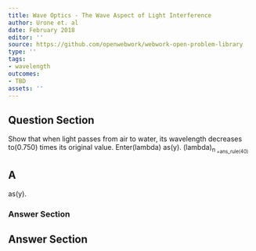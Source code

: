 ```yaml
---
title: Wave Optics - The Wave Aspect of Light Interference
author: Urone et. al
date: February 2018
editor: ''
source: https://github.com/openwebwork/webwork-open-problem-library
type: ''
tags:
- wavelength
outcomes:
- TBD
assets: ''
---
```


## Question Section 

Show that when light passes from air to water, its wavelength decreases to(0.750) times its original value. Enter(lambda) as(y).
(lambda)<sub>n<sub> =ans_rule(40)

## A
as(y).
### Answer Section


## Answer Section

